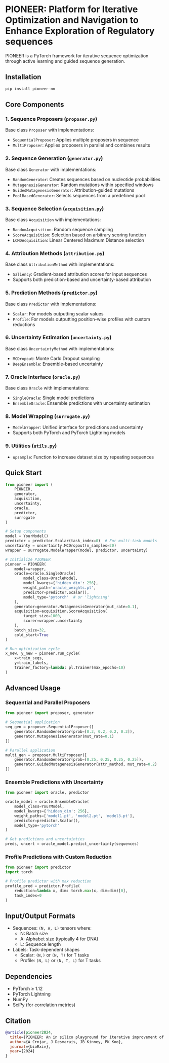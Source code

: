 # PIONEER: Platform for Iterative Optimization and Navigation to Enhance Exploration of Regulatory sequences

PIONEER is a PyTorch framework for iterative sequence optimization through active learning and guided sequence generation.


## Installation

```bash
pip install pioneer-nn
```

## Core Components

### 1. Sequence Proposers (`proposer.py`)
Base class `Proposer` with implementations:
- `SequentialProposer`: Applies multiple proposers in sequence
- `MultiProposer`: Applies proposers in parallel and combines results

### 2. Sequence Generation (`generator.py`)
Base class `Generator` with implementations:
- `RandomGenerator`: Creates sequences based on nucleotide probabilities
- `MutagenesisGenerator`: Random mutations within specified windows
- `GuidedMutagenesisGenerator`: Attribution-guided mutations
- `PoolBasedGenerator`: Selects sequences from a predefined pool

### 3. Sequence Selection (`acquisition.py`)
Base class `Acquisition` with implementations:
- `RandomAcquisition`: Random sequence sampling
- `ScoreAcquisition`: Selection based on arbitrary scoring function
- `LCMDAcquisition`: Linear Centered Maximum Distance selection

### 4. Attribution Methods (`attribution.py`)
Base class `AttributionMethod` with implementations:
- `Saliency`: Gradient-based attribution scores for input sequences
- Supports both prediction-based and uncertainty-based attribution

### 5. Prediction Methods (`predictor.py`)
Base class `Predictor` with implementations:
- `Scalar`: For models outputting scalar values
- `Profile`: For models outputting position-wise profiles with custom reductions

### 6. Uncertainty Estimation (`uncertainty.py`)
Base class `UncertaintyMethod` with implementations:
- `MCDropout`: Monte Carlo Dropout sampling
- `DeepEnsemble`: Ensemble-based uncertainty

### 7. Oracle Interface (`oracle.py`)
Base class `Oracle` with implementations:
- `SingleOracle`: Single model predictions
- `EnsembleOracle`: Ensemble predictions with uncertainty estimation

### 8. Model Wrapping (`surrogate.py`)
- `ModelWrapper`: Unified interface for predictions and uncertainty
- Supports both PyTorch and PyTorch Lightning models

### 9. Utilities (`utils.py`)
- `upsample`: Function to increase dataset size by repeating sequences

## Quick Start

```python
from pioneer import (
    PIONEER,
    generator, 
    acquisition,
    uncertainty,
    oracle,
    predictor,
    surrogate
)

# Setup components
model = YourModel()
predictor = predictor.Scalar(task_index=0)  # For multi-task models
uncertainty = uncertainty.MCDropout(n_samples=20)
wrapper = surrogate.ModelWrapper(model, predictor, uncertainty)

# Initialize PIONEER
pioneer = PIONEER(
    model=wrapper,
    oracle=oracle.SingleOracle(
        model_class=OracleModel,
        model_kwargs={'hidden_dim': 256},
        weight_path='oracle_weights.pt',
        predictor=predictor.Scalar(),
        model_type='pytorch'  # or 'lightning'
    ),
    generator=generator.MutagenesisGenerator(mut_rate=0.1),
    acquisition=acquisition.ScoreAcquisition(
        target_size=1000,
        scorer=wrapper.uncertainty
    ),
    batch_size=32,
    cold_start=True
)

# Run optimization cycle
x_new, y_new = pioneer.run_cycle(
    x=train_seqs,
    y=train_labels,
    trainer_factory=lambda: pl.Trainer(max_epochs=10)
)
```

## Advanced Usage

### Sequential and Parallel Proposers
```python
from pioneer import proposer, generator

# Sequential application
seq_gen = proposer.SequentialProposer([
    generator.RandomGenerator(prob=[0.3, 0.2, 0.2, 0.3]),
    generator.MutagenesisGenerator(mut_rate=0.1)
])

# Parallel application
multi_gen = proposer.MultiProposer([
    generator.RandomGenerator(prob=[0.25, 0.25, 0.25, 0.25]),
    generator.GuidedMutagenesisGenerator(attr_method, mut_rate=0.2)
])
```

### Ensemble Predictions with Uncertainty
```python
from pioneer import oracle, predictor

oracle_model = oracle.EnsembleOracle(
    model_class=YourModel,
    model_kwargs={'hidden_dim': 256},
    weight_paths=['model1.pt', 'model2.pt', 'model3.pt'],
    predictor=predictor.Scalar(),
    model_type='pytorch'
)

# Get predictions and uncertainties
preds, uncert = oracle_model.predict_uncertainty(sequences)
```

### Profile Predictions with Custom Reduction
```python
from pioneer import predictor
import torch

# Profile predictor with max reduction
profile_pred = predictor.Profile(
    reduction=lambda x, dim: torch.max(x, dim=dim)[0],
    task_index=0
)
```

## Input/Output Formats

- Sequences: `(N, A, L)` tensors where:
  - N: Batch size
  - A: Alphabet size (typically 4 for DNA)
  - L: Sequence length
- Labels: Task-dependent shapes
  - Scalar: `(N,)` or `(N, T)` for T tasks
  - Profile: `(N, L)` or `(N, T, L)` for T tasks

## Dependencies

- PyTorch ≥ 1.12
- PyTorch Lightning
- NumPy
- SciPy (for correlation metrics)

## Citation

```bibtex
@article{pioneer2024,
  title={PIONEER: An in silico playground for iterative improvement of genomic deep learning},
  author={A Crnjar, J Desmarais, JB Kinney, PK Koo},
  journal={bioRxiv},
  year={2024}
}
```

